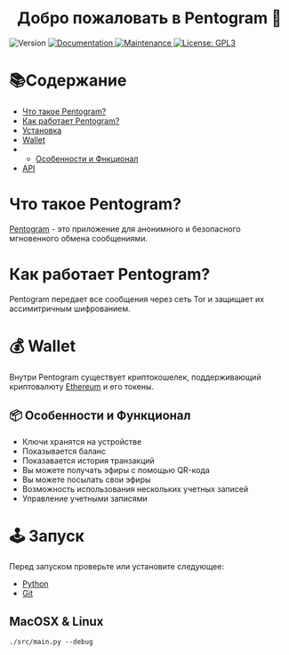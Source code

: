 <h1 align="center">Добро пожаловать в Pentogram 👋</h1>
<p>
  <img alt="Version" src="https://img.shields.io/badge/version-1.1-blue.svg?cacheSeconds=2592000" />
  <a href="https://github.com/kefranabg/readme-md-generator#readme" target="_blank">
    <img alt="Documentation" src="https://img.shields.io/badge/documentation-yes-brightgreen.svg" />
  </a>
  <a href="https://github.com/kefranabg/readme-md-generator/graphs/commit-activity" target="_blank">
    <img alt="Maintenance" src="https://img.shields.io/badge/Maintained%3F-yes-green.svg" />
  </a>
  <a href="https://github.com/kefranabg/readme-md-generator/blob/master/LICENSE" target="_blank">
    <img alt="License: GPL3" src="https://img.shields.io/github/license/nordbearbotdev/Pentogram" />
  </a>
</p>


# 📚Содержание
* [Что такое Pentogram?]()
* [Как работает Pentogram?]()
* [Установка]()
* [Wallet]()
* * [Особенности и Фнкционал]()
* [API]()

# Что такое Pentogram?
[Pentogram](https://github.com/nordbearbotdev/Pentogram) - это приложение для анонимного и безопасного мгновенного обмена сообщениями.

# Как работает Pentogram?
Pentogram передает все сообщения через сеть Tor и защищает их ассимитричным шифрованием.

# 💰 Wallet
Внутри Pentogram существует криптокошелек, поддерживающий криптовалюту [Ethereum](https://ethereum.org/en/) и его токены.

## 📦 Особенности и Функционал
* Ключи хранятся на устройстве
* Показывается баланс
* Показавается история транзакций
* Вы можете получать эфиры с помощью QR-кода
* Вы можете посылать свои эфиры
* Возможность использования нескольких учетных записей
* Управление учетными записями

# 🕹️ Запуск
Перед запуском проверьте или установите следующее:
- [Python]()
- [Git]()

## MacOSX & Linux

```shell
./src/main.py --debug

```
